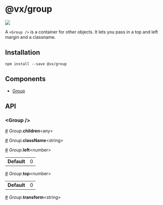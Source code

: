 # @vx/group

<a title="@vx/group npm downloads" href="https://www.npmjs.com/package/@vx/group">
  <img src="https://img.shields.io/npm/dm/@vx/group.svg?style=flat-square" />
</a>

A `<Group />` is a container for other objects. It lets you pass in a top and left margin and a classname.


## Installation

```
npm install --save @vx/group
```


## Components



  - [Group](#group-)

## API



<h3 id="group-">&lt;Group /&gt;</h3>


<a id="#Group__children" name="Group__children" href="#Group__children">#</a> *Group*.**children**&lt;any&gt;  

<a id="#Group__className" name="Group__className" href="#Group__className">#</a> *Group*.**className**&lt;string&gt;  

<a id="#Group__left" name="Group__left" href="#Group__left">#</a> *Group*.**left**&lt;number&gt;  <table><tr><td><strong>Default</strong></td><td>0</td></td></table>

<a id="#Group__top" name="Group__top" href="#Group__top">#</a> *Group*.**top**&lt;number&gt;  <table><tr><td><strong>Default</strong></td><td>0</td></td></table>

<a id="#Group__transform" name="Group__transform" href="#Group__transform">#</a> *Group*.**transform**&lt;string&gt;  
